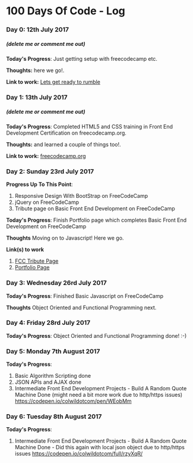 # 100 Days Of Code - Log

### Day 0: 12th July 2017
##### (delete me or comment me out)

**Today's Progress**: Just getting setup with freecodecamp etc.

**Thoughts:** here we go!.

**Link to work:** [Lets get ready to rumble](https://twitter.com/Colwildotcom/status/885224469052129280)

### Day 1: 13th July 2017
##### (delete me or comment me out)

**Today's Progress**: Completed HTML5 and CSS training in Front End Development Certification on freecodecamp.org.

**Thoughts:** and learned a couple of things too!.

**Link to work:** [freecodecamp.org](https://www.freecodecamp.org/map)


### Day 2: Sunday 23rd July 2017

**Progress Up To This Point**: 
1. Responsive Design With BootStrap on FreeCodeCamp
2. jQuery on FreeCodeCamp
3. Tribute page on Basic Front End Development on FreeCodeCamp

**Today's Progress**: Finish Portfolio page which completes Basic Front End Development on FreeCodeCamp

**Thoughts** Moving on to Javascript! Here we go.

**Link(s) to work**
1. [FCC Tribute Page](https://codepen.io/colwildotcom/pen/mwoNPg)
2. [Portfolio Page](https://codepen.io/colwildotcom/pen/NgQMEV)


### Day 3: Wednesday 26rd July 2017

**Today's Progress**: Finished Basic Javascript on FreeCodeCamp

**Thoughts** Object Oriented and Functional Programming next.


### Day 4: Friday 28rd July 2017

**Today's Progress**: Object Oriented and Functional Programming done! :-)


### Day 5: Monday 7th August 2017

**Today's Progress**: 
1. Basic Algorithm Scripting done
2. JSON APIs and AJAX done
3. Intermediate Front End Development Projects - Build A Random Quote Machine Done
(might need a bit more work due to http/https issues)
https://codepen.io/colwildotcom/pen/WEobMm

### Day 6: Tuesday 8th August 2017

**Today's Progress**: 
1. Intermediate Front End Development Projects - Build A Random Quote Machine Done - Did this again with local json object due to http/https issues
https://codepen.io/colwildotcom/full/rzyXqR/

